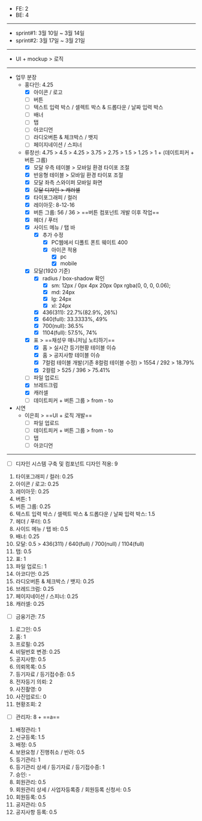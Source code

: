 - FE: 2
- BE: 4
***
- sprint#1: 3월 10일 ~ 3월 14일
- sprint#2: 3월 17일 ~ 3월 21일
***
- UI + mockup > 로직
***
- 업무 분장
	- 홍다인: 4.25
		- [x] 아이콘 / 로고
		- [ ] 버튼
		- [ ] 텍스트 입력 박스 / 셀렉트 박스 & 드롭다운 / 날짜 입력 박스
		- [ ] 배너
		- [ ] 탭
		- [ ] 아코디언
		- [ ] 라디오버튼 & 체크박스 / 뱃지
		- [ ] 페이지네이션 / 스피너
	- 류창선: 4.75 > 4.5 > 4.25 > 3.75 > 2.75 > 1.5  > 1.25  > 1 +  (데이트피커 + 버튼 그룹) 
		- [x] 모달 우측 테이블 > 모바일 환경 타이포 조절
		- [x] 반응형 테이블 > 모바일 환경 타이포 조절
		- [x] 모달 좌측 스와이퍼 모바일 화면
		- [x] ~~모달 디자인 > 캐러셀~~
		- [x] 타이포그래피 / 컬러 
		- [x] 레이아웃: 8-12-16
		- [x] 버튼 그룹: 56 / 36 > ==버튼 컴포넌트 개발 이후 작업==
		- [x] 헤더 / 푸터
		- [x] 사이드 메뉴 / 탭 바
			- [x] 추가 수정
				- [x] PC웹에서 디폴트 폰트 웨이트 400
				- [x] 아이콘 적용
					- [x] pc
					- [x] mobile
		- [x] 모달(1920 기준)
			- [x] radius / box-shadow 확인
				- [x] sm: 12px / 0px 4px 20px 0px rgba(0, 0, 0, 0.06);
				- [x] md: 24px
				- [x] lg: 24px
				- [x] xl: 24px
			- [x] 436(311): 22.7%(82.9%, 26%)
			- [x] 640(full): 33.3333%, 49%
			- [x] 700(null): 36.5%
			- [x] 1104(full): 57.5%, 74%
		- [x] 표 > ==채성우 매니저님 노티하기==
			- [x] 홈 > 실시간 등기현황 테이블 이슈
			- [x] 홈 > 공지사항 테이블 이슈
			- [x] 7컬럼 테이블 개발(기존 8컬럼 테이블 수정) > 1554 / 292 > 18.79%
			- [x] 2컬럼 > 525 / 396 > 75.41%
		- [ ] 파일 업로드
		- [x] 브레드크럼
		- [x] 캐러셀
		- [ ] 데이트피커 + 버튼 그룹 > from - to 

- 시연
	- 이은희 > ==UI + 로직 개발==
		- [ ] 파일 업로드
		- [ ] 데이트피커 + 버튼 그룹 > from - to
		- [ ] 탭
		- [ ] 아코디언
***
- [ ] 디자인 시스템 구축 및 컴포넌트 디자인 적용: 9
1. 타이포그래피 / 컬러: 0.25 
2. 아이콘 / 로고: 0.25 
3. 레이아웃: 0.25
4. 버튼: 1
5. 버튼 그룹: 0.25
6. 텍스트 입력 박스 / 셀렉트 박스 & 드롭다운 / 날짜 입력 박스: 1.5
7. 헤더 / 푸터: 0.5
8. 사이드 메뉴 / 탭 바: 0.5
9. 배너: 0.25
10. 모달: 0.5 > 436(311) / 640(full) / 700(null) / 1104(full)
11. 탭: 0.5
12. 표: 1
13. 파일 업로드: 1
14. 아코디언: 0.25
15. 라디오버튼 & 체크박스 / 뱃지: 0.25
16. 브레드크럼: 0.25
17. 페이지네이션 / 스피너: 0.25
18. 캐러셀: 0.25

- [ ] 금융기관: 7.5
1. 로그인: 0.5
2. 홈: 1 
3. 프로필: 0.25 
4. 비밀번호 변경: 0.25
5. 공지사항: 0.5
6. 의뢰목록: 0.5
7. 등기자료 / 등기접수증: 0.5
8. 전자등기 의뢰: 2
9. 사진촬영: 0
10. 사진업로드: 0
11. 현황조회: 2

- [ ] 관리자: 8 + ==a==
1. 배정관리: 1
2. 신규등록: 1.5
3. 배정: 0.5
4. 보완요청 / 진행취소 / 반려: 0.5
5. 등기관리: 1
6. 등기관리 상세 / 등기자료 / 등기접수증: 1
7. 승인: -
8. 회원관리: 0.5
9. 회원관리 상세 / 사업자등록증 / 회원등록 신청서: 0.5
10. 회원등록: 0.5
11. 공지관리: 0.5
12. 공지사항 등록: 0.5

